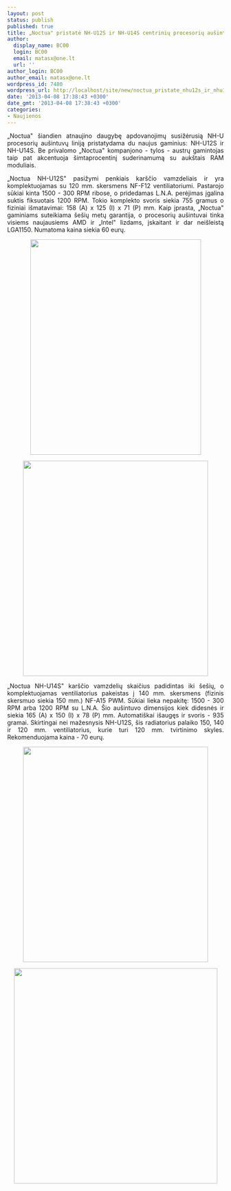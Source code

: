 ```yaml
---
layout: post
status: publish
published: true
title: „Noctua" pristatė NH-U12S ir NH-U14S centrinių procesorių aušintuvus
author:
  display_name: BC00
  login: BC00
  email: matasx@one.lt
  url: ''
author_login: BC00
author_email: matasx@one.lt
wordpress_id: 7480
wordpress_url: http://localhost/site/new/noctua_pristate_nhu12s_ir_nhu14s_centriniu_procesoriu_ausintuvus/
date: '2013-04-08 17:38:43 +0300'
date_gmt: '2013-04-08 17:38:43 +0300'
categories:
- Naujienos
---
```

<p style="text-align: justify;">
	&bdquo;Noctua&quot; &scaron;iandien atnaujino daugybę apdovanojimų susižėrusią NH-U procesorių au&scaron;intuvų liniją pristatydama du naujus gaminius: NH-U12S ir NH-U14S. Be privalomo &bdquo;Noctua&quot; kompanjono - tylos - austrų gamintojas taip pat akcentuoja &scaron;imtaprocentinį suderinamumą su auk&scaron;tais RAM moduliais.</p>
<p style="text-align: justify;">
	&bdquo;Noctua NH-U12S&quot; pasižymi penkiais kar&scaron;čio vamzdeliais ir yra komplektuojamas su 120 mm. skersmens NF-F12 ventiliatoriumi. Pastarojo sūkiai kinta 1500 - 300 RPM ribose, o pridedamas L.N.A. perėjimas įgalina suktis fiksuotais 1200 RPM. Tokio komplekto svoris siekia 755 gramus o fiziniai i&scaron;matavimai: 158 (A) x 125 (I) x 71 (P) mm. Kaip įprasta, &bdquo;Noctua&quot; gaminiams suteikiama &scaron;e&scaron;ių metų garantija, o procesorių au&scaron;intuvai tinka visiems naujausiems AMD ir &bdquo;Intel&quot; lizdams, įskaitant ir dar nei&scaron;leistą LGA1150. Numatoma kaina siekia 60 eurų.</p>
<p style="text-align: center;">
	<img alt="" src="http://technews.lt/userfiles/noctua_nh_u12s_1.jpg" style="width: 397px; height: 500px;" /></p>
<p style="text-align: center;">
	<img alt="" src="http://technews.lt/userfiles/noctua_nh_u12s_3.jpg" style="width: 430px; height: 500px;" /></p>
<p style="text-align: justify;">
	&bdquo;Noctua NH-U14S&quot; kar&scaron;čio vamzdelių skaičius padidintas iki &scaron;e&scaron;ių, o komplektuojamas ventiliatorius pakeistas į 140 mm. skersmens (fizinis skersmuo siekia 150 mm.) NF-A15 PWM. Sūkiai lieka nepakitę: 1500 - 300 RPM arba 1200 RPM su L.N.A. &Scaron;io au&scaron;intuvo dimensijos kiek didesnės ir siekia 165 (A) x 150 (I) x 78 (P) mm. Automati&scaron;kai i&scaron;augęs ir svoris - 935 gramai. Skirtingai nei mažesnysis NH-U12S, &scaron;is radiatorius palaiko 150, 140 ir 120 mm. ventiliatorius, kurie turi 120 mm. tvirtinimo skyles. Rekomenduojama kaina - 70 eurų.</p>
<p style="text-align: center;">
	<img alt="" src="http://technews.lt/userfiles/noctua_nh_u14s_1.jpg" style="width: 430px; height: 500px;" /></p>
<p style="text-align: center;">
	<img alt="" src="http://technews.lt/userfiles/noctua_nh_u14s_3.jpg" style="width: 473px; height: 500px;" /></p>
